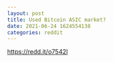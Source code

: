 ```yaml
--- 
layout: post 
title: Used Bitcoin ASIC market? 
date: 2021-06-24 1624554138 
categories: reddit 
--- 
```

https://redd.it/o7542l